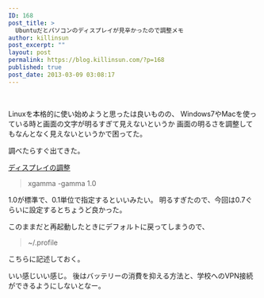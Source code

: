 ```yaml
---
ID: 168
post_title: >
  Ubuntuだとパソコンのディスプレイが見辛かったので調整メモ
author: killinsun
post_excerpt: ""
layout: post
permalink: https://blog.killinsun.com/?p=168
published: true
post_date: 2013-03-09 03:08:17
---
```

&nbsp;
<div class="section">

Linuxを本格的に使い始めようと思ったは良いものの、
Windows7やMacを使っている時と画面の文字が明るすぎて見えないというか
画面の明るさを調整してもなんとなく見えないというかで困ってた。

調べたらすぐ出てきた。

<a href="https://forums.ubuntulinux.jp/viewtopic.php?id=4263" target="_blank" rel="noopener">ディスプレイの調整</a>
<blockquote>xgamma -gamma 1.0</blockquote>
1.0が標準で、0.1単位で指定するといいみたい。
明るすぎたので、今回は0.7ぐらいに設定するとちょうど良かった。

このままだと再起動したときにデフォルトに戻ってしまうので、
<blockquote>~/.profile</blockquote>
こちらに記述しておく。

いい感じいい感じ。
後はバッテリーの消費を抑える方法と、学校へのVPN接続ができるようにしないとなー。

</div>